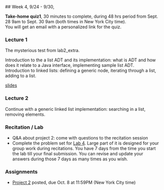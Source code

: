 <div class="week">

<div class="week_heading" markdown="1">
## Week 4, 9/24 - 9/30,
</div>

<div class="column_materials"  markdown="1">

__Take-home quiz1__, 30 minutes to complete, during 48 hrs period from
Sept. 28 9am to Sept. 30 9am (both times in New York City time). <br>
You will get an email with a personalized link for the quiz.

### Lecture 1


The mysterious test from lab2_extra.

Introduction to the a list ADT and its implementation:
what is ADT and how does it relate to a Java interface,
implementing sample list ADT.<br>
Introduction to linked lists: defining a generic node,
iterating through a list, adding to a list.


[slides](slides/05-lists.html)

### Lecture 2

Continue with a generic linked list implementation: searching
in a list, removing elements.

### Recitation / Lab

- Q&A about project 2: come with questions to the recitation session
- Complete the problem set for [Lab 4](labs/lab4). Large part of it is designed for your group work during recitations.
  You have 7 days from the time you start the lab till your final submission. You can revise and update your answers during those 7 days as many times as you wish.

</div>

<div class="column_assign"  markdown="1">

### Assignments

- [Project 2](projects/project2.html) posted, due Oct. 8 at 11:59PM (New York City time)


</div>
</div>
